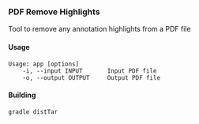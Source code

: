 ### PDF Remove Highlights

Tool to remove any annotation highlights from a PDF file

#### Usage

```
Usage: app [options]
    -i, --input INPUT       Input PDF file
    -o, --output OUTPUT     Output PDF file
```

#### Building

```
gradle distTar
```
